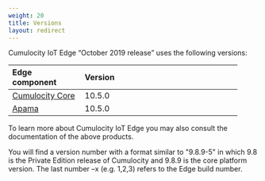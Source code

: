 ```yaml
---
weight: 20
title: Versions
layout: redirect
---
```


Cumulocity IoT Edge “October 2019 release” uses the following versions:

|<div style="width:130px">Edge component</div>|<div style="width:300px">Version</div>|
|:---|:---|
|[Cumulocity Core](/guides/concepts)|10.5.0|
|[Apama](/guides/apama)|10.5.0|

To learn more about Cumulocity IoT Edge you may also consult the documentation of the above products.

You will find a version number with a format similar to "9.8.9-5" in which 9.8 is the Private Edition release of Cumulocity and 9.8.9 is the core platform version. The last number –x (e.g. 1,2,3) refers to the Edge build number.

